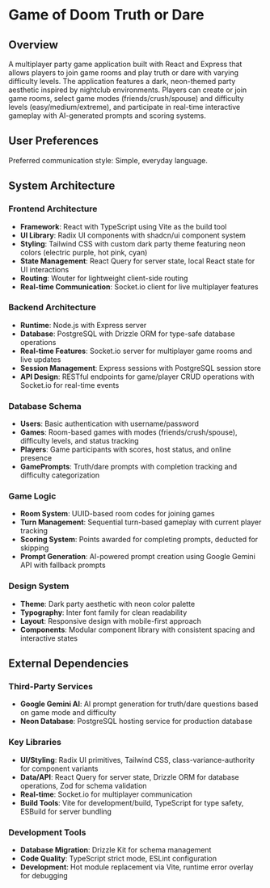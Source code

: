 # Game of Doom Truth or Dare

## Overview

A multiplayer party game application built with React and Express that allows players to join game rooms and play truth or dare with varying difficulty levels. The application features a dark, neon-themed party aesthetic inspired by nightclub environments. Players can create or join game rooms, select game modes (friends/crush/spouse) and difficulty levels (easy/medium/extreme), and participate in real-time interactive gameplay with AI-generated prompts and scoring systems.

## User Preferences

Preferred communication style: Simple, everyday language.

## System Architecture

### Frontend Architecture
- **Framework**: React with TypeScript using Vite as the build tool
- **UI Library**: Radix UI components with shadcn/ui component system
- **Styling**: Tailwind CSS with custom dark party theme featuring neon colors (electric purple, hot pink, cyan)
- **State Management**: React Query for server state, local React state for UI interactions
- **Routing**: Wouter for lightweight client-side routing
- **Real-time Communication**: Socket.io client for live multiplayer features

### Backend Architecture
- **Runtime**: Node.js with Express server
- **Database**: PostgreSQL with Drizzle ORM for type-safe database operations
- **Real-time Features**: Socket.io server for multiplayer game rooms and live updates
- **Session Management**: Express sessions with PostgreSQL session store
- **API Design**: RESTful endpoints for game/player CRUD operations with Socket.io for real-time events

### Database Schema
- **Users**: Basic authentication with username/password
- **Games**: Room-based games with modes (friends/crush/spouse), difficulty levels, and status tracking
- **Players**: Game participants with scores, host status, and online presence
- **GamePrompts**: Truth/dare prompts with completion tracking and difficulty categorization

### Game Logic
- **Room System**: UUID-based room codes for joining games
- **Turn Management**: Sequential turn-based gameplay with current player tracking
- **Scoring System**: Points awarded for completing prompts, deducted for skipping
- **Prompt Generation**: AI-powered prompt creation using Google Gemini API with fallback prompts

### Design System
- **Theme**: Dark party aesthetic with neon color palette
- **Typography**: Inter font family for clean readability
- **Layout**: Responsive design with mobile-first approach
- **Components**: Modular component library with consistent spacing and interactive states

## External Dependencies

### Third-Party Services
- **Google Gemini AI**: AI prompt generation for truth/dare questions based on game mode and difficulty
- **Neon Database**: PostgreSQL hosting service for production database

### Key Libraries
- **UI/Styling**: Radix UI primitives, Tailwind CSS, class-variance-authority for component variants
- **Data/API**: React Query for server state, Drizzle ORM for database operations, Zod for schema validation
- **Real-time**: Socket.io for multiplayer communication
- **Build Tools**: Vite for development/build, TypeScript for type safety, ESBuild for server bundling

### Development Tools
- **Database Migration**: Drizzle Kit for schema management
- **Code Quality**: TypeScript strict mode, ESLint configuration
- **Development**: Hot module replacement via Vite, runtime error overlay for debugging